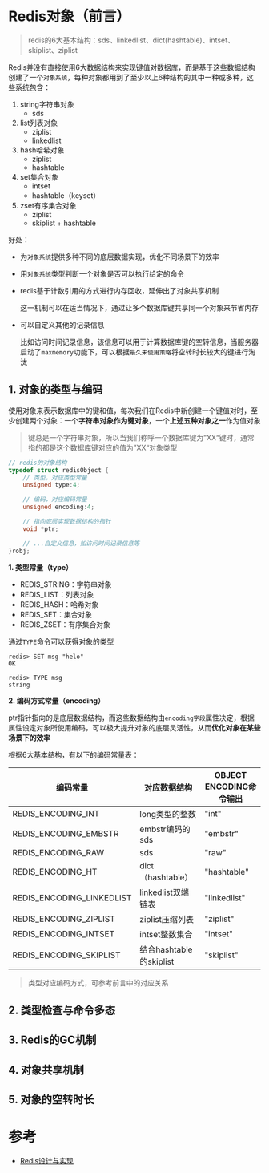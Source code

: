 # Redis对象（前言）

> redis的6大基本结构：sds、linkedlist、dict(hashtable)、intset、skiplist、ziplist

Redis并没有直接使用6大数据结构来实现键值对数据库，而是基于这些数据结构创建了一个`对象系统`，每种对象都用到了至少以上6种结构的其中一种或多种，这些系统包含：

1. string字符串对象
    - sds
2. list列表对象
    - ziplist
    - linkedlist
3. hash哈希对象
    - ziplist
    - hashtable
4. set集合对象
    - intset
    - hashtable（keyset）
5. zset有序集合对象
    - ziplist
    - skiplist + hashtable

好处：

- 为`对象系统`提供多种不同的底层数据实现，优化不同场景下的效率
- 用`对象系统`类型判断一个对象是否可以执行给定的命令
- redis基于计数引用的方式进行内存回收，延伸出了对象共享机制
    
    这一机制可以在适当情况下，通过让多个数据库键共享同一个对象来节省内存

- 可以自定义其他的记录信息

    比如访问时间记录信息，该信息可以用于计算数据库键的空转信息，当服务器启动了`maxmemory`功能下，可以根据`最久未使用策略`将空转时长较大的键进行淘汰

## **1. 对象的类型与编码**


使用对象来表示数据库中的键和值，每次我们在Redis中新创建一个键值对时，至少创建两个对象：一个**字符串对象作为键对象**，一个**上述五种对象之一**作为值对象

> 键总是一个字符串对象，所以当我们称呼一个数据库键为”XX“键时，通常指的都是这个数据库键对应的值为”XX“对象类型

```c++
// redis的对象结构
typedef struct redisObject {
    // 类型，对应类型常量
    unsigned type:4;

    // 编码，对应编码常量
    unsigned encoding:4;

    // 指向底层实现数据结构的指针
    void *ptr;

    // ...自定义信息，如访问时间记录信息等
}robj;
```

**1. 类型常量（type）**

- REDIS_STRING：字符串对象
- REDIS_LIST：列表对象
- REDIS_HASH：哈希对象
- REDIS_SET：集合对象
- REDIS_ZSET：有序集合对象

通过`TYPE`命令可以获得对象的类型

```redis
redis> SET msg "helo"
OK

redis> TYPE msg
string
```

**2. 编码方式常量（encoding）**

ptr指针指向的是底层数据结构，而这些数据结构由`encoding字段`属性决定，根据属性设定对象所使用编码，可以极大提升对象的底层灵活性，从而**优化对象在某些场景下的效率**

根据6大基本结构，有以下的编码常量表：

| 编码常量 | 对应数据结构 | OBJECT ENCODING命令输出 |
| ---- | ---- | ---- |
| REDIS_ENCODING_INT | long类型的整数 | "int" |
| REDIS_ENCODING_EMBSTR | embstr编码的sds | "embstr" |
| REDIS_ENCODING_RAW | sds | "raw" |
| REDIS_ENCODING_HT | dict（hashtable） | "hashtable" |
| REDIS_ENCODING_LINKEDLIST | linkedlist双端链表 | "linkedlist" |
| REDIS_ENCODING_ZIPLIST | ziplist压缩列表 | "ziplist" |
| REDIS_ENCODING_INTSET | intset整数集合 | "intset" |
| REDIS_ENCODING_SKIPLIST | 结合hashtable的skiplist | "skiplist" |

> 类型对应编码方式，可参考前言中的对应关系

## **2. 类型检查与命令多态**

## **3. Redis的GC机制**

## **4. 对象共享机制**

## **5. 对象的空转时长**

# 参考
- [Redis设计与实现]()